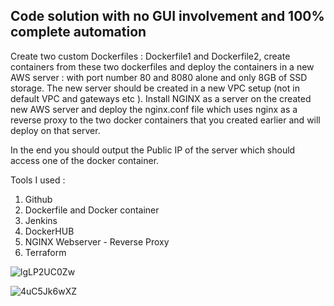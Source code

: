 ## Code solution with no GUI involvement and 100% complete automation
Create two custom Dockerfiles : Dockerfile1 and Dockerfile2, create containers from these two dockerfiles and deploy the containers in a new AWS server : with port number 80 and 8080 alone and only 8GB of SSD storage. The new server should be created in a new VPC setup (not in default VPC and  gateways etc ).
Install NGINX as a server on the created new AWS server and deploy the nginx.conf file which uses nginx as a reverse proxy to the two docker containers that you created earlier and will deploy on that server.

In the end you should output the Public IP of the server which should access one of the docker container.

Tools I used : 
1. Github
2. Dockerfile and Docker container
3. Jenkins
4. DockerHUB
5. NGINX Webserver - Reverse Proxy
6. Terraform

![lgLP2UC0Zw](https://user-images.githubusercontent.com/60294234/132136444-beeda26c-d878-4cb1-a1b2-d072cbcd3eb9.gif)

![4uC5Jk6wXZ](https://user-images.githubusercontent.com/60294234/132136437-1c1ad1a4-ba42-466e-8ea7-c2152ff7f31a.gif)

